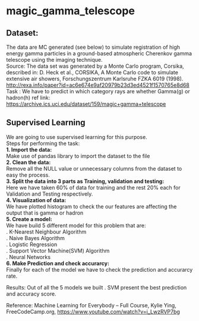 # magic_gamma_telescope
## Dataset:
The data are MC generated (see below) to simulate registration of high energy gamma particles in a ground-based atmospheric Cherenkov gamma telescope using the imaging technique.</br>
Source: The data set was generated by a Monte Carlo program, Corsika, described in:
    D. Heck et al., CORSIKA, A Monte Carlo code to simulate extensive air showers,
    Forschungszentrum Karlsruhe FZKA 6019 (1998).
http://rexa.info/paper?id=ac6e674e9af20979b23d3ed4521f1570765e8d68<br/>
Task : We have to predict in which category rays are whether Gamma(g) or hadron(h)
ref link: https://archive.ics.uci.edu/dataset/159/magic+gamma+telescope
## Supervised Learning 
We are going to use supervised learning for this purpose.<br/>
Steps for performing the task:<br/>
<b>1. Import the data:</b> <br/>
Make use of pandas library to import the dataset to the file<br/>
<b>2. Clean the data:</b><br/>
Remove all the NULL value or unnecessary columns from the dataset to easy the process.<br/>
<b>3. Split the data into 3 parts as Training, validation and testing:</b><br/>
Here we have taken 60% of data for training and the rest 20% each for Validation and Testing respectively.<br/>
<b>4. Visualization of data:</b><br/>
We have plotted histogram to check the our features are affecting the output that is gamma or hadron<br/>
<b>5. Create a model:</b><br/>
We have build 5 different model for this problem that are:<br/>
. K-Nearest Neighbour Algorithm<br/>
. Naive Bayes Algorithm<br/>
. Logistic Regression <br/>
. Support Vector Machine(SVM) Algorithm<br/>
. Neural Networks<br/>
<b>6. Make Prediction and check accurarcy:</b><br/>
Finally for each of the model we have to check the prediction and accurarcy rate.<br/>

Results: Out of all the 5 models we built . SVM present the best prediction and accuracy score.<br/>

Reference: Machine Learning for Everybody – Full Course, Kylie Ying, FreeCodeCamp.org, https://www.youtube.com/watch?v=i_LwzRVP7bg
